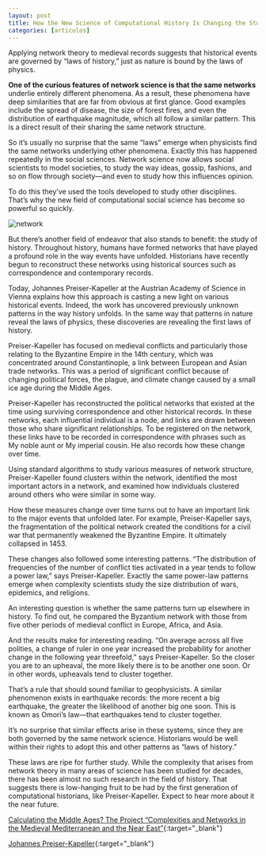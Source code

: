 ```yaml
---
layout: post
title: How the New Science of Computational History Is Changing the Study of the Past
categories: [articulos]
---
```



Applying network theory to medieval records suggests that historical events are governed by “laws of history,” just as nature is bound by the laws of physics.

<!--more-->

**One of the curious features of network science is that the same networks** underlie entirely different phenomena. As a result, these phenomena have deep similarities that are far from obvious at first glance. Good examples include the spread of disease, the size of forest fires, and even the distribution of earthquake magnitude, which all follow a similar pattern. This is a direct result of their sharing the same network structure.

So it’s usually no surprise that the same “laws” emerge when physicists find the same networks underlying other phenomena. Exactly this has happened repeatedly in the social sciences. Network science now allows social scientists to model societies, to study the way ideas, gossip, fashions, and so on flow through society—and even to study how this influences opinion.

To do this they’ve used the tools developed to study other disciplines. That’s why the new field of computational social science has become so powerful so quickly.

![network](https://cdn.technologyreview.com/i/images/computational-history.png?sw=700&cx=0&cy=0&cw=555&ch=506 "network")

But there’s another field of endeavor that also stands to benefit: the study of history. Throughout history, humans have formed networks that have played a profound role in the way events have unfolded. Historians have recently begun to reconstruct these networks using historical sources such as correspondence and contemporary records.

Today, Johannes Preiser-Kapeller at the Austrian Academy of Science in Vienna explains how this approach is casting a new light on various historical events. Indeed, the work has uncovered previously unknown patterns in the way history unfolds. In the same way that patterns in nature reveal the laws of physics, these discoveries are revealing the first laws of history.

Preiser-Kapeller has focused on medieval conflicts and particularly those relating to the Byzantine Empire in the 14th century, which was concentrated around Constantinople, a link between European and Asian trade networks. This was a period of significant conflict because of changing political forces, the plague, and climate change caused by a small ice age during the Middle Ages.

Preiser-Kapeller has reconstructed the political networks that existed at the time using surviving correspondence and other historical records. In these networks, each influential individual is a node, and links are drawn between those who share significant relationships. To be registered on the network, these links have to be recorded in correspondence with phrases such as My noble aunt or My imperial cousin.  He also records how these change over time.

Using standard algorithms to study various measures of network structure, Preiser-Kapeller found clusters within the network, identified the most important actors in a network, and examined how individuals clustered around others who were similar in some way.

How these measures change over time turns out to have an important link to the major events that unfolded later. For example, Preiser-Kapeller  says, the fragmentation of the political network created the conditions for a civil war that permanently weakened the Byzantine Empire. It ultimately collapsed in 1453.

These changes also followed some interesting patterns. “The distribution of frequencies of the number of conflict ties activated in a year tends to follow a power law,” says Preiser-Kapeller. Exactly the same power-law patterns emerge when complexity scientists study the size distribution of wars, epidemics, and religions.

An interesting question is whether the same patterns turn up elsewhere in history. To find out, he compared the Byzantium network with those from five other periods of medieval conflict in Europe, Africa, and Asia.

And the results make for interesting reading. “On average across all five polities, a change of ruler in one year increased the probability for another change in the following year threefold,” says Preiser-Kapeller. So the closer you are to an upheaval, the more likely there is to be another one soon. Or in other words, upheavals tend to cluster together.

That’s a rule that should sound familiar to geophysicists. A similar phenomenon exists in earthquake records: the more recent a big earthquake, the greater the likelihood of another big one soon. This is known as Omori’s law—that earthquakes tend to cluster together.

It’s no surprise that similar effects arise in these systems, since they are both governed by the same network science. Historians would be well within their rights to adopt this and other patterns as “laws of history.”

These laws are ripe for further study. While the complexity that arises from network theory in many areas of science has been studied for decades, there has been almost no such research in the field of history. That suggests there is low-hanging fruit to be had by the first generation of computational historians, like Preiser-Kapeller. Expect to hear more about it the near future.

[Calculating the Middle Ages? The Project “Complexities and Networks in the Medieval Mediterranean and the Near East”](https://arxiv.org/abs/1606.03433){:target="_blank"}

[Johannes Preiser-Kapeller](https://johannespreiserkapeller.academia.edu/){:target="_blank"}